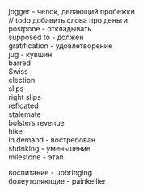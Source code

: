 jogger - челок, делающий пробежки  
// todo добавить слова про деньги  
postpone - откладывать  
supposed to - должен  
gratification - удовлетворение  
jug - кувшин  
barred  
Swiss  
election  
slips  
right slips  
refloated  
stalemate  
bolsters revenue  
hike  
in demand - востребован  
shrinking - уменьшение  
milestone - этап  

воспитание - upbringing  
болеутоляющие - painkellier  
